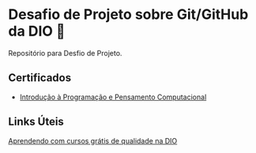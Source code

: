 # Desafio de Projeto sobre Git/GitHub da DIO :rocket:
Repositório para Desfio de Projeto.



## Certificados

* [Introdução à Programação e Pensamento Computacional](/home/evandropires/Downloads/728F70BF.pdf)



## Links Úteis
[Aprendendo com cursos grátis de qualidade na DIO](https://www.dio.me/)
